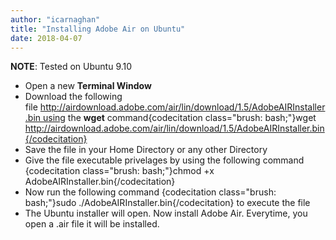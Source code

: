 ```yaml
---
author: "icarnaghan"
title: "Installing Adobe Air on Ubuntu"
date: 2018-04-07
---
```


**NOTE**: Tested on Ubuntu 9.10

- Open a new **Terminal Window** 
- Download the following file http://airdownload.adobe.com/air/lin/download/1.5/AdobeAIRInstaller.bin using the **wget** command{codecitation class="brush: bash;"}wget http://airdownload.adobe.com/air/lin/download/1.5/AdobeAIRInstaller.bin{/codecitation}
- Save the file in your Home Directory or any other Directory
- Give the file executable privelages by using the following command {codecitation class="brush: bash;"}chmod +x AdobeAIRInstaller.bin{/codecitation}
- Now run the following command {codecitation class="brush: bash;"}sudo ./AdobeAIRInstaller.bin{/codecitation} to execute the file
- The Ubuntu installer will open. Now install Adobe Air. Everytime, you open a .air file it will be installed.
